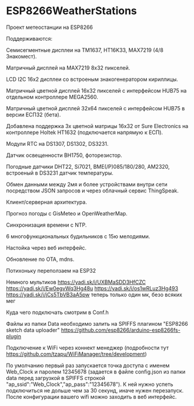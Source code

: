 # ESP8266WeatherStations

Проект метеостанции на ESP8266 

Поддерживаются:

Семисегментные дисплеи на TM1637, HT16K33, MAX7219 (4/8 Знакомест).

Матричный дисплей на MAX7219 8х32 пикселей.

LCD I2C 16х2 дисплеи со встроеным знакогенератором кириллицы.

Матричный цветной дисплей 16х32 пикселей с интерфейсом HUB75 на отдельном контроллере MEGA2560. 

Матричный цветной дисплей 32х64 пикселей с интерфейсом HUB75 в версии ЕСП32 (бета). 

Добавлена поддержка 3х цветной матрицы 16х32 от Sure Electronics на контроллере Holtek HT1632 (подключается напрямую к ЕСП).

Модули RTC на DS1307, DS1302, DS3231.

Датчик освещенности ВН1750, фоторезистор.

Погодные датчики DHT22, Si7021, BME(/P)085/180/280, AM2320, вcтроеный в DS3231 датчик температуры.

Обмен данными между 2мя и более устройствами внутри сети посредством JSON запросов и через облачный сервис ThingSpeak.

Клиент/серверная архитектура.

Прогноз погоды с GisMeteo и OpenWeatherMap.

Синхронизация времени с NTP.

6 многофункциональных будильников с 15ю мелодиями.

Настойка через веб интерфейс.

Обновление по OTA, mdns.

Потихоньку переползаем на ЕSP32

Немного мультиков
https://yadi.sk/i/UXBMaSDD3HfCZC
https://yadi.sk/i/Ew0egvWq3Hg48u
https://yadi.sk/i/os1wRLuz3Hg493
https://yadi.sk/i/jCs5TbVB3aA5pw теперь только один мк, безо всяких мег

Куда чего подключать смотрим в Conf.h

Файлы из папки Data необходимо залить на SPIFFS плагином "ESP8266 sketch data uploader" https://github.com/esp8266/arduino-esp8266fs-plugin

Подключение к WiFi через коннект менеджер (подробности тут https://github.com/tzapu/WiFiManager/tree/development)

По умолчанию первый раз запускается точка доступа с именем  Web_Clock и паролем 12345678 (задается в файле config.json из папки data перед загрузкой в SPIFFS строкой  "ap_ssid":"Web_Clock","ap_pass":"12345678"). К ней нужно успеть подключиться не дольше чем за 30 секунд, иначе нужен перезапуск. После конфигурации вашего wifi можно заходить в веб интерфейс.
